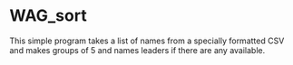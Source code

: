 # WAG_sort
This simple program takes a list of names from a specially formatted CSV and makes groups of 5 and names  leaders if there are any available.
